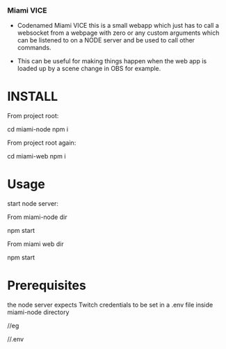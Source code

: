 ### Miami VICE

- Codenamed Miami VICE this is a small webapp which just has to call a websocket from a webpage with zero or any
custom arguments which can be listened to on a NODE server and be used to call other commands.

- This can be useful for making things happen when the web app is loaded up by a scene change in OBS for example.


# INSTALL


From project root:

cd miami-node 
npm i

From project root again:

cd miami-web
npm i

# Usage

start node server: 

From miami-node dir

npm start

From miami web dir

npm start


# Prerequisites

the node server expects Twitch credentials to be set in a .env file inside miami-node directory

//eg 

//.env

